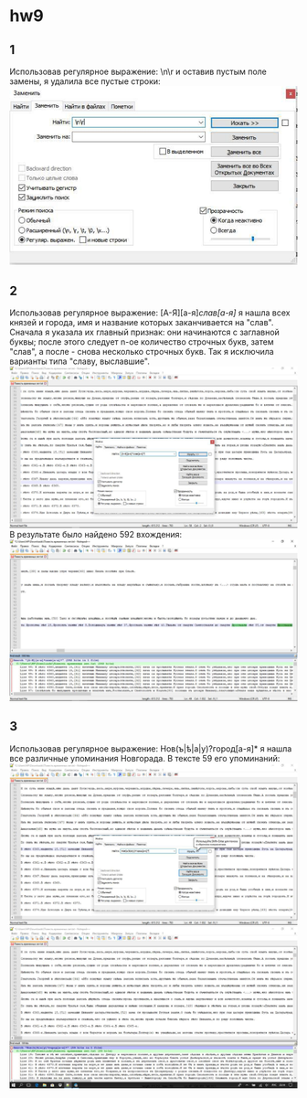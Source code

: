 # hw9 
## 1 
Использовав регулярное выражение: \n\r и оставив пустым поле замены, я удалила все пустые строки: 
![](https://github.com/uliagusevaa123/hw9/blob/master/photo_2018-05-28_23-30-22.jpg) 
## 2 
Использовав регулярное выражение: [А-Я][а-я]*слав[а-я]* я нашла всех князей и города, имя и название которых заканчивается на "слав". Сначала я указала их главный признак: они начинаются с заглавной буквы; после этого следует n-ое количество строчных букв, затем "слав", а после - снова несколько строчных букв. Так я исключила варианты типа "славу, выславшие". 
![](https://github.com/uliagusevaa123/hw9/blob/master/photo_2018-05-28_23-07-04.jpg?raw=true) 
В результате было найдено 592 вхождения: 
![](https://github.com/uliagusevaa123/hw9/blob/master/photo_2018-05-28_23-10-10.jpg?raw=true) 
## 3
Использовав регулярное выражение: Нов(ъ|ѣ|а|у)?город[а-я]* я нашла все различные упоминания Новгорада. В тексте 59 его упоминаний: 
![](https://github.com/uliagusevaa123/hw9/blob/master/photo_2018-05-28_23-13-30.jpg?raw=true)
![](https://github.com/uliagusevaa123/hw9/blob/master/photo_2018-05-28_23-14-28.jpg?raw=true)
